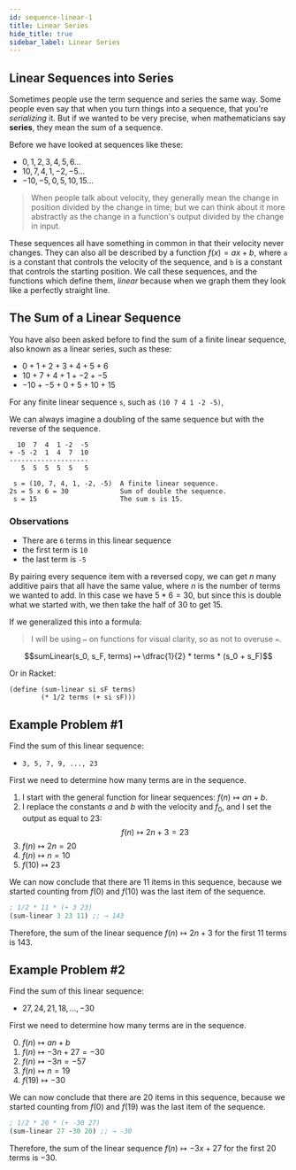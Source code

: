 ```yaml
---
id: sequence-linear-1
title: Linear Series
hide_title: true
sidebar_label: Linear Series
---
```


## Linear Sequences into Series

Sometimes people use the term sequence and series the same way. Some people even
say that when you turn things into a sequence, that you're _serializing_ it. But
if we wanted to be very precise, when mathematicians say **series**, they mean
the sum of a sequence.

Before we have looked at sequences like these:

 * $0, 1, 2, 3, 4, 5, 6...$
 * $10, 7, 4, 1, -2, -5...$
 * $-10, -5, 0, 5, 10, 15...$

> When people talk about velocity, they generally mean the change in position
> divided by the change in time; but we can think about it more abstractly as
> the change in a function's output divided by the change in input.

These sequences all have something in common in that their velocity never
changes. They can also all be described by a function $f(x) = ax + b$, where `a` 
is a constant that controls the velocity of the sequence, and `b` is a constant
that controls the starting position. We call these sequences, and the functions 
which define them, _linear_ because when we graph them they look like a 
perfectly straight line.

## The Sum of a Linear Sequence

You have also been asked before to find the sum of a finite linear sequence,
also known as a linear series, such as these:

 * $0 + 1 + 2 + 3 + 4 + 5 + 6$
 * $10 + 7 + 4 + 1 + -2 + -5$
 * $-10 + -5 + 0 + 5 + 10 + 15$

For any finite linear sequence `s`, such as `(10 7 4 1 -2 -5)`,

We can always imagine a doubling of the same sequence but with the reverse of
the sequence.

```
  10  7  4  1 -2  -5
+ -5 -2  1  4  7  10
--------------------
   5  5  5  5  5   5

 s = (10, 7, 4, 1, -2, -5)  A finite linear sequence.
2s = 5 x 6 = 30             Sum of double the sequence.
 s = 15                     The sum s is 15.
```

### Observations

 * There are `6` terms in this linear sequence
 * the first term is `10`
 * the last term is `-5`

By pairing every sequence item with a reversed copy, we can get $n$ many 
additive pairs that all have the same value, where $n$ is the number of terms we 
wanted to add. In this case we have $5 * 6 = 30$, but since this is double what 
we started with, we then take the half of $30$ to get $15$.

If we generalized this into a formula:

> I will be using `↦` on functions for visual clarity, so as not to overuse `=`.

$$sumLinear(s_0, s_F, terms) ↦ \dfrac{1}{2} * terms * (s_0 + s_F)$$

Or in Racket:

``` racket
(define (sum-linear si sF terms)
        (* 1/2 terms (+ si sF)))
```

## Example Problem #1

Find the sum of this linear sequence:

 * `3, 5, 7, 9, ..., 23`

First we need to determine how many terms are in the sequence.

 1. I start with the general function for linear sequences: $f(n) ↦ an + b$.
 2. I replace the constants $a$ and $b$ with the velocity and $f_0$, and I set
    the output as equal to $23$: 
    $$f(n) ↦ 2n + 3 = 23$$
 3. $f(n) ↦ 2n = 20$
 4. $f(n) ↦ n = 10$
 5. $f(10) ↦ 23$

We can now conclude that there are $11$ items in this sequence, because we 
started counting from $f(0)$ and $f(10)$ was the last item of the sequence.

``` clojure
; 1/2 * 11 * (+ 3 23)
(sum-linear 3 23 11) ;; → 143
```

Therefore, the sum of the linear sequence $f(n) ↦ 2n + 3$ for the first $11$ 
terms is $143$.

## Example Problem #2

Find the sum of this linear sequence:

 * $27, 24, 21, 18, ..., -30$

First we need to determine how many terms are in the sequence.

  0. $f(n) ↦ an + b$
  1. $f(n) ↦ -3n + 27 = -30$
  2. $f(n) ↦ -3n = -57$
  3. $f(n) ↦ n = 19$
  4. $f(19) ↦ -30$

We can now conclude that there are $20$ items in this sequence, because we 
started counting from $f(0)$ and $f(19)$ was the last item of the sequence.

``` clojure
; 1/2 * 20 * (+ -30 27)
(sum-linear 27 -30 20) ;; → -30
```

Therefore, the sum of the linear sequence $f(n) ↦ -3x + 27$ for the first $20$
terms is $-30$.
